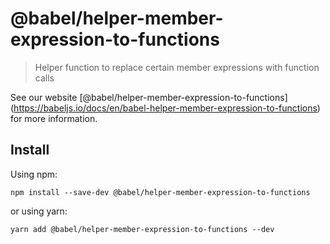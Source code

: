 <span class="citation" data-cites="babel/helper-member-expression-to-functions">@babel/helper-member-expression-to-functions</span>
===================================================================================================================================

> Helper function to replace certain member expressions with function calls

See our website <span class="citation" data-cites="babel/helper-member-expression-to-functions">\[@babel/helper-member-expression-to-functions\]</span>(https://babeljs.io/docs/en/babel-helper-member-expression-to-functions) for more information.

Install
-------

Using npm:

    npm install --save-dev @babel/helper-member-expression-to-functions

or using yarn:

    yarn add @babel/helper-member-expression-to-functions --dev
